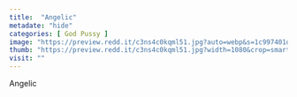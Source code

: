```yaml
---
title:  "Angelic"
metadate: "hide"
categories: [ God Pussy ]
image: "https://preview.redd.it/c3ns4c0kqml51.jpg?auto=webp&s=1c997401d4224e528a2cf2f81cbec5838bba467a"
thumb: "https://preview.redd.it/c3ns4c0kqml51.jpg?width=1080&crop=smart&auto=webp&s=499a6d5f574804f99bd6e24e972e0cb7be95e77d"
visit: ""
---
```

Angelic
